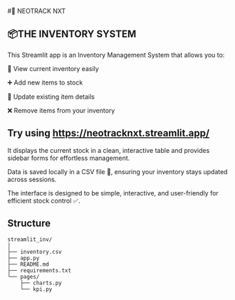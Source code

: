 #🔖 NEOTRACK NXT

## 📦THE INVENTORY SYSTEM

This Streamlit app is an Inventory Management System that allows you to:

👀 View current inventory easily

➕ Add new items to stock

🔄 Update existing item details

❌ Remove items from your inventory

## Try using https://neotracknxt.streamlit.app/


It displays the current stock in a clean, interactive table and provides sidebar forms for effortless management.

Data is saved locally in a CSV file 📁, ensuring your inventory stays updated across sessions.

The interface is designed to be simple, interactive, and user-friendly for efficient stock control ✅.

## Structure
```
streamlit_inv/
│
├── inventory.csv
├── app.py
├── README.md
├── requirements.txt
└── pages/
    ├── charts.py
    └── kpi.py

```
